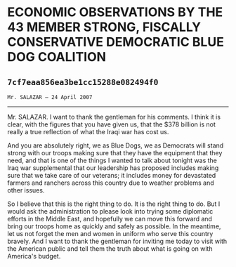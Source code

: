 # ECONOMIC OBSERVATIONS BY THE 43 MEMBER STRONG, FISCALLY CONSERVATIVE  DEMOCRATIC BLUE DOG COALITION
## `7cf7eaa856ea3be1cc15288e082494f0`
`Mr. SALAZAR — 24 April 2007`

---


Mr. SALAZAR. I want to thank the gentleman for his comments. I think 
it is clear, with the figures that you have given us, that the $378 
billion is not really a true reflection of what the Iraqi war has cost 
us.

And you are absolutely right, we as Blue Dogs, we as Democrats will 
stand strong with our troops making sure that they have the equipment 
that they need, and that is one of the things I wanted to talk about 
tonight was the Iraq war supplemental that our leadership has proposed 
includes making sure that we take care of our veterans; it includes 
money for devastated farmers and ranchers across this country due to 
weather problems and other issues.

So I believe that this is the right thing to do. It is the right 
thing to do. But I would ask the administration to please look into 
trying some diplomatic efforts in the Middle East, and hopefully we can 
move this forward and bring our troops home as quickly and safely as 
possible. In the meantime, let us not forget the men and women in 
uniform who serve this country bravely. And I want to thank the 
gentleman for inviting me today to visit with the American public and 
tell them the truth about what is going on with America's budget.